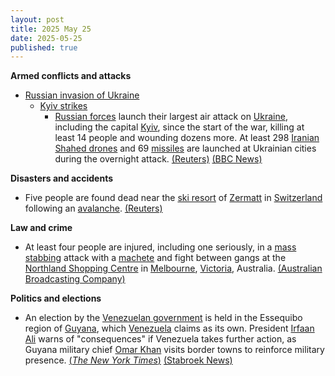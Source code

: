 ```yaml
---
layout: post
title: 2025 May 25
date: 2025-05-25
published: true
---
```



**Armed conflicts and attacks**

* [Russian invasion of Ukraine](https://en.wikipedia.org/wiki/Russian_invasion_of_Ukraine "Russian invasion of Ukraine")
  + [Kyiv strikes](https://en.wikipedia.org/wiki/Kyiv_strikes_%282022%E2%80%93present%29 "Kyiv strikes (2022–present)")
    - [Russian forces](https://en.wikipedia.org/wiki/Russian_Armed_Forces "Russian Armed Forces") launch their largest air attack on [Ukraine](https://en.wikipedia.org/wiki/Ukraine "Ukraine"), including the capital [Kyiv](https://en.wikipedia.org/wiki/Kyiv "Kyiv"), since the start of the war, killing at least 14 people and wounding dozens more. At least 298 [Iranian](https://en.wikipedia.org/wiki/Iran "Iran") [Shahed drones](https://en.wikipedia.org/wiki/Shahed_drones "Shahed drones") and 69 [missiles](https://en.wikipedia.org/wiki/Missile "Missile") are launched at Ukrainian cities during the overnight attack. [(Reuters)](https://www.reuters.com/business/aerospace-defense/russian-drone-fragments-set-kyiv-apartment-building-ablaze-official-says-2025-05-24/) [(BBC News)](https://www.bbc.co.uk/news/articles/cx2rx8kxdm4o)

**Disasters and accidents**

* Five people are found dead near the [ski resort](https://en.wikipedia.org/wiki/Ski_resort "Ski resort") of [Zermatt](https://en.wikipedia.org/wiki/Zermatt "Zermatt") in [Switzerland](https://en.wikipedia.org/wiki/Switzerland "Switzerland") following an [avalanche](https://en.wikipedia.org/wiki/Avalanche "Avalanche"). [(Reuters)](https://www.reuters.com/world/europe/five-skiers-found-dead-southwest-switzerland-2025-05-25/)

**Law and crime**

* At least four people are injured, including one seriously, in a [mass stabbing](https://en.wikipedia.org/wiki/Mass_stabbing "Mass stabbing") attack with a [machete](https://en.wikipedia.org/wiki/Machete "Machete") and fight between gangs at the [Northland Shopping Centre](https://en.wikipedia.org/wiki/Northland_Shopping_Centre "Northland Shopping Centre") in [Melbourne](https://en.wikipedia.org/wiki/Melbourne "Melbourne"), [Victoria](https://en.wikipedia.org/wiki/Victoria_%28state%29 "Victoria (state)"), Australia. [(Australian Broadcasting Company)](https://www.abc.net.au/news/2025-05-25/northland-shopping-centre-knives-attack-preston-police-update/105334604)

**Politics and elections**

* An election by the [Venezuelan government](https://en.wikipedia.org/wiki/Venezuelan_government "Venezuelan government") is held in the Essequibo region of [Guyana](https://en.wikipedia.org/wiki/Guyana "Guyana"), which [Venezuela](https://en.wikipedia.org/wiki/Venezuela "Venezuela") claims as its own. President [Irfaan Ali](https://en.wikipedia.org/wiki/Irfaan_Ali "Irfaan Ali") warns of "consequences" if Venezuela takes further action, as Guyana military chief [Omar Khan](https://en.wikipedia.org/wiki/Omar_Khan_%28military%29 "Omar Khan (military)") visits border towns to reinforce military presence. [(*The New York Times*)](https://www.nytimes.com/2025/05/25/world/americas/venezuela-election-essequibo-guyana.html) [(Stabroek News)](https://www.stabroeknews.com/2025/05/25/news/guyana/gdf-cds-in-reinforcement-visit-to-kaikan/)
